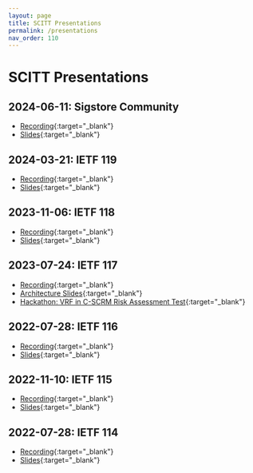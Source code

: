 ```yaml
---
layout: page
title: SCITT Presentations
permalink: /presentations
nav_order: 110
---
```


# SCITT Presentations

## 2024-06-11: Sigstore Community

- [Recording](https://www.youtube.com/watch?v=1hf-QIyk4pA){:target="_blank"}
- [Slides](/presentations/2024-06-11-sigstore-scitt.pdf){:target="_blank"}

## 2024-03-21: IETF 119

- [Recording](https://play.conf.meetecho.com/Playout/?session=IETF119-SCITT-20240321-2330){:target="_blank"}
- [Slides](https://datatracker.ietf.org/meeting/119/materials/slides-119-scitt-session-slides-pdf-01){:target="_blank"}

## 2023-11-06: IETF 118

- [Recording](https://play.conf.meetecho.com/Playout/?session=IETF118-SCITT-20231106-0830){:target="_blank"}
- [Slides](https://datatracker.ietf.org/meeting/118/materials/slides-118-scitt-slides-118-scitt-final-ppt-00.pdf){:target="_blank"}

## 2023-07-24: IETF 117

- [Recording](https://play.conf.meetecho.com/Playout/?session=IETF117-SCITT-20230724-1630){:target="_blank"}
- [Architecture Slides](https://datatracker.ietf.org/meeting/117/materials/slides-117-scitt-ietf-scitt-architecture-00.pdf){:target="_blank"}
- [Hackathon: VRF in C-SCRM Risk Assessment Test](https://datatracker.ietf.org/meeting/117/materials/slides-117-scitt-use-of-scitt-registered-vrf-in-c-scrm-risk-assessment-test-00.pdf){:target="_blank"}

## 2022-07-28: IETF 116

- [Recording](https://play.conf.meetecho.com/Playout/?session=IETF116-SCITT-20230328-0400){:target="_blank"}
- [Slides](https://datatracker.ietf.org/meeting/116/materials/slides-116-scitt-last-minute-updates-to-session-slides-00.pdf){:target="_blank"}

## 2022-11-10: IETF 115

- [Recording](https://play.conf.meetecho.com/Playout/?session=IETF115-SCITT-20221110-0930){:target="_blank"}
- [Slides](https://datatracker.ietf.org/meeting/115/materials/slides-115-scitt-combined-scitt-presentations-00.pdf){:target="_blank"}

## 2022-07-28: IETF 114

- [Recording](https://play.conf.meetecho.com/Playout/?session=IETF114-SCITT-20220728-1730){:target="_blank"}
- [Slides](https://datatracker.ietf.org/meeting/114/materials/slides-114-scitt-scitt-slides-02.pdf){:target="_blank"}
